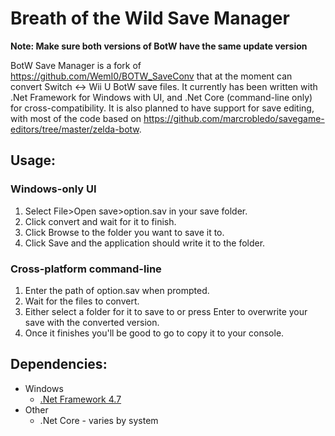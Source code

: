 # Breath of the Wild Save Manager

**Note: Make sure both versions of BotW have the same update version**

BotW Save Manager is a fork of https://github.com/WemI0/BOTW_SaveConv that at the moment can convert Switch <-> Wii U BotW save files. It currently has been written with .Net Framework for Windows with UI, and .Net Core (command-line only) for cross-compatibility. It is also planned to have support for save editing, with most of the code based on https://github.com/marcrobledo/savegame-editors/tree/master/zelda-botw.

## Usage:

### Windows-only UI

1. Select File>Open save>option.sav in your save folder.
2. Click convert and wait for it to finish.
3. Click Browse to the folder you want to save it to.
4. Click Save and the application should write it to the folder.

### Cross-platform command-line

1. Enter the path of option.sav when prompted.
2. Wait for the files to convert.
3. Either select a folder for it to save to or press Enter to overwrite your save with the converted version.
4. Once it finishes you'll be good to go to copy it to your console.

## Dependencies:

* Windows
  * [.Net Framework 4.7](https://www.microsoft.com/en-us/download/details.aspx?id=55170)
* Other
  * .Net Core - varies by system
